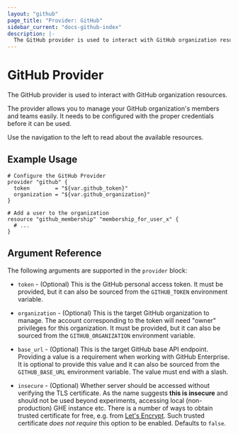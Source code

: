 ```yaml
---
layout: "github"
page_title: "Provider: GitHub"
sidebar_current: "docs-github-index"
description: |-
  The GitHub provider is used to interact with GitHub organization resources.
---
```


# GitHub Provider

The GitHub provider is used to interact with GitHub organization resources.

The provider allows you to manage your GitHub organization's members and teams easily.
It needs to be configured with the proper credentials before it can be used.

Use the navigation to the left to read about the available resources.

## Example Usage

```hcl
# Configure the GitHub Provider
provider "github" {
  token        = "${var.github_token}"
  organization = "${var.github_organization}"
}

# Add a user to the organization
resource "github_membership" "membership_for_user_x" {
  # ...
}
```

## Argument Reference

The following arguments are supported in the `provider` block:

* `token` - (Optional) This is the GitHub personal access token. It must be provided, but
  it can also be sourced from the `GITHUB_TOKEN` environment variable.

* `organization` - (Optional) This is the target GitHub organization to manage. The account
  corresponding to the token will need "owner" privileges for this organization. It must be provided, but
  it can also be sourced from the `GITHUB_ORGANIZATION` environment variable.

* `base_url` - (Optional) This is the target GitHub base API endpoint. Providing a value is a
  requirement when working with GitHub Enterprise.  It is optional to provide this value and
  it can also be sourced from the `GITHUB_BASE_URL` environment variable.  The value must end with a slash.

* `insecure` - (Optional) Whether server should be accessed without verifying the TLS certificate.
  As the name suggests **this is insecure** and should not be used beyond experiments,
  accessing local (non-production) GHE instance etc.
  There is a number of ways to obtain trusted certificate for free, e.g. from [Let's Encrypt](https://letsencrypt.org/).
  Such trusted certificate *does not require* this option to be enabled.
  Defaults to `false`.
